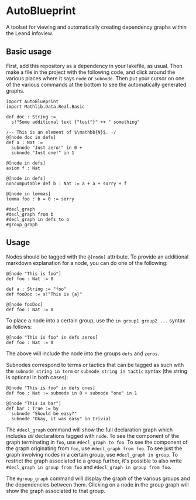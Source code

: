 # AutoBlueprint

A toolset for viewing and automatically creating dependency graphs 
within the Lean4 infoview. 

## Basic usage

First, add this repository as a dependency in your lakefile, as usual.
Then make a file in the project with the following code, 
and click around the various places where it says `node` or `subnode`.
Then put your cursor on one of the various commands at the bottom to see 
the automatically generated graphs.

```lean
import AutoBlueprint
import Mathlib.Data.Real.Basic

def doc : String :=
  s!"Some additional text {"test"}" ++ " something"

/-- This is an element of $\mathbb{N}$. -/
@[node doc in defs]
def a : Nat :=
  subnode "Just zero!" in 0 +
  subnode "Just one!" in 1

@[node in defs]
axiom f : Nat

@[node in defs]
noncomputable def b : Nat := a + a + sorry + f

@[node in lemmas]
lemma foo : b = 0 := sorry

#decl_graph
#decl_graph from b
#decl_graph in defs to b
#group_graph
```

## Usage

Nodes should be tagged with the `@[node]` attribute.
To provide an additional markdown explanation for a node, you can do one of the following:

```lean
@[node "This is foo"]
def foo : Nat := 0
```
```lean
def a : String := "foo"
def fooDoc := s!"This is {a}"

@[node fooDoc]
def foo : Nat := 0
```

To place a node into a certain group, use the `in group1 group2 ...` syntax as follows:
```lean
@[node "This is foo" in defs zeros]
def foo : Nat := 0
```
The above will include the node into the groups `defs` and `zeros`.

Subnodes correspond to terms or tactics that can be tagged as such with the `subnode string in term` or `subnode string in tactic` syntax (the string is optional in both cases): 
```lean
@[node "This is foo" in defs ones]
def foo : Nat := subnode in 0 + subnode "one" in 1 

@[node "This is bar"]
def bar : True := by
  subnode "Should be easy?"
  subnode "Okay, it was easy" in trivial
```

The `#decl_graph` command will show the full declaration graph which includes *all* declarations tagged with `node`.
To see the component of the graph terminating in `foo`, use `#decl_graph to foo`.
To see the component of the graph originating from `foo`, use `#decl_graph from foo`.
To see just the graph involving nodes in a certain group, use `#decl_graph in group`. 
To restrict the graph associated to a group further, it's possible to also write `#decl_graph in group from foo` and `#decl_graph in group from foo`.

The `#group_graph` command will display the graph of the various groups and the dependencies between them.
Clicking on a node in the group graph will show the graph associated to that group.